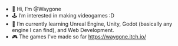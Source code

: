- 👋 Hi, I’m @Waygone
- 🕹️ I’m interested in making videogames :D
- 🌱 I’m currently learning Unreal Engine, Unity, Godot (basically any engine I can find), and Web Development.
- 🎮 The games I've made so far https://waygone.itch.io/ 
